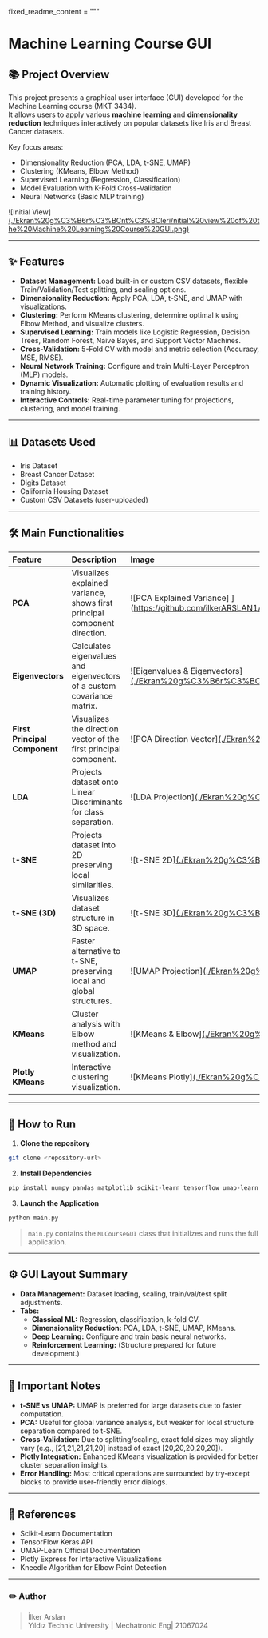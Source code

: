 
fixed_readme_content = """
# Machine Learning Course GUI

## 📚 Project Overview

This project presents a graphical user interface (GUI) developed for the Machine Learning course (MKT 3434).  
It allows users to apply various **machine learning** and **dimensionality reduction** techniques interactively on popular datasets like Iris and Breast Cancer datasets.

Key focus areas:
- Dimensionality Reduction (PCA, LDA, t-SNE, UMAP)
- Clustering (KMeans, Elbow Method)
- Supervised Learning (Regression, Classification)
- Model Evaluation with K-Fold Cross-Validation
- Neural Networks (Basic MLP training)

![Initial View][(./Ekran%20g%C3%B6r%C3%BCnt%C3%BCleri/nitial%20view%20of%20the%20Machine%20Learning%20Course%20GUI.png)](https://github.com/ilkerARSLAN1/MKT3434_2025/blob/ec6f5bbb89fae4f6ba5778a47f4cb33e26aa9d98/Screet_shots_new/nitial%20view%20of%20the%20Machine%20Learning%20Course%20GUI.jpg)

---

## ✨ Features

- **Dataset Management:** Load built-in or custom CSV datasets, flexible Train/Validation/Test splitting, and scaling options.
- **Dimensionality Reduction:** Apply PCA, LDA, t-SNE, and UMAP with visualizations.
- **Clustering:** Perform KMeans clustering, determine optimal `k` using Elbow Method, and visualize clusters.
- **Supervised Learning:** Train models like Logistic Regression, Decision Trees, Random Forest, Naive Bayes, and Support Vector Machines.
- **Cross-Validation:** 5-Fold CV with model and metric selection (Accuracy, MSE, RMSE).
- **Neural Network Training:** Configure and train Multi-Layer Perceptron (MLP) models.
- **Dynamic Visualization:** Automatic plotting of evaluation results and training history.
- **Interactive Controls:** Real-time parameter tuning for projections, clustering, and model training.

---

## 📊 Datasets Used

- Iris Dataset
- Breast Cancer Dataset
- Digits Dataset
- California Housing Dataset
- Custom CSV Datasets (user-uploaded)

---

## 🛠️ Main Functionalities

| Feature | Description | Image |
|:--------|:------------|:------|
| **PCA** | Visualizes explained variance, shows first principal component direction. | ![PCA Explained Variance] ](https://github.com/ilkerARSLAN1/MKT3434_2025/blob/1fb1d33e41cef53d36f69b4f41da0b8741d2bec7/Screet_shots_new/PCA%20Explained%20Variance%20Ratio.jpg) |
| **Eigenvectors** | Calculates eigenvalues and eigenvectors of a custom covariance matrix. | ![Eigenvalues & Eigenvectors][(./Ekran%20g%C3%B6r%C3%BCnt%C3%BCleri/Eigenvalues%20and%20Eigenvectors%20from%20Covariance%20Matrix%20%CE%A3.png)](https://github.com/ilkerARSLAN1/MKT3434_2025/blob/667bdc15a91663301813ca05bff0c4d84ed0c87f/Screet_shots_new/Eigenvalues%20and%20Eigenvectors%20from%20Covariance%20Matrix%20%CE%A3.jpg) |
| **First Principal Component** | Visualizes the direction vector of the first principal component. | ![PCA Direction Vector][(./Ekran%20g%C3%B6r%C3%BCnt%C3%BCleri/First%20Principal%20Component%20Visualization.png)](https://github.com/ilkerARSLAN1/MKT3434_2025/blob/ec6f5bbb89fae4f6ba5778a47f4cb33e26aa9d98/Screet_shots_new/First%20Principal%20Component%20Visualization.jpg) |
| **LDA** | Projects dataset onto Linear Discriminants for class separation. | ![LDA Projection][(./Ekran%20g%C3%B6r%C3%BCnt%C3%BCleri/Linear%20Discriminant%20Analysis%20(LDA)%20Projection.png)](https://github.com/ilkerARSLAN1/MKT3434_2025/blob/ec6f5bbb89fae4f6ba5778a47f4cb33e26aa9d98/Screet_shots_new/Linear%20Discriminant%20Analysis%20(LDA)%20Projection.jpg) |
| **t-SNE** | Projects dataset into 2D preserving local similarities. | ![t-SNE 2D][(./Ekran%20g%C3%B6r%C3%BCnt%C3%BCleri/t-SNE%20Projection%20of%20the%20Breast%20Cancer%20Dataset.png) ](https://github.com/ilkerARSLAN1/MKT3434_2025/blob/ec6f5bbb89fae4f6ba5778a47f4cb33e26aa9d98/Screet_shots_new/7B%20t-SNE%20Projection%20(3D).jpg)|
| **t-SNE (3D)** | Visualizes dataset structure in 3D space. | ![t-SNE 3D][(./Ekran%20g%C3%B6r%C3%BCnt%C3%BCleri/7B%20t-SNE%20Projection%20(3D).png)](https://github.com/ilkerARSLAN1/MKT3434_2025/blob/ec6f5bbb89fae4f6ba5778a47f4cb33e26aa9d98/Screet_shots_new/t-SNE%20Projection%20of%20the%20Breast%20Cancer%20Dataset.jpg) |
| **UMAP** | Faster alternative to t-SNE, preserving local and global structures. | ![UMAP Projection][(./Ekran%20g%C3%B6r%C3%BCnt%C3%BCleri/UMAP%20Projection%20(3D).png) ](https://github.com/ilkerARSLAN1/MKT3434_2025/blob/ec6f5bbb89fae4f6ba5778a47f4cb33e26aa9d98/Screet_shots_new/UMAP%20Projection%20of%20the%20Breast%20Cancer%20Dataset.jpg)|
| **KMeans** | Cluster analysis with Elbow method and visualization. | ![KMeans & Elbow][(./Ekran%20g%C3%B6r%C3%BCnt%C3%BCleri/K-Means%20Clustering%20Results%20and%20Elbow%20Method.png)](https://github.com/ilkerARSLAN1/MKT3434_2025/blob/ec6f5bbb89fae4f6ba5778a47f4cb33e26aa9d98/Screet_shots_new/K-Means%20Clustering%20Results%20and%20Elbow%20Method.jpg) |
| **Plotly KMeans** | Interactive clustering visualization. | ![KMeans Plotly][(./Ekran%20g%C3%B6r%C3%BCnt%C3%BCleri/Means%20Clustering%20Visualized%20with%20Plotly%20(k=3).png)](https://github.com/ilkerARSLAN1/MKT3434_2025/blob/ec6f5bbb89fae4f6ba5778a47f4cb33e26aa9d98/Screet_shots_new/Means%20Clustering%20Visualized%20with%20Plotly%20(k%3D3).jpg) |

---



## 🚀 How to Run

1. **Clone the repository**  
```bash
git clone <repository-url>
```

2. **Install Dependencies**  
```bash
pip install numpy pandas matplotlib scikit-learn tensorflow umap-learn plotly kneed pyqt6
```

3. **Launch the Application**  
```bash
python main.py
```

> `main.py` contains the `MLCourseGUI` class that initializes and runs the full application.

---

## ⚙️ GUI Layout Summary

- **Data Management:** Dataset loading, scaling, train/val/test split adjustments.
- **Tabs:**
  - **Classical ML:** Regression, classification, k-fold CV.
  - **Dimensionality Reduction:** PCA, LDA, t-SNE, UMAP, KMeans.
  - **Deep Learning:** Configure and train basic neural networks.
  - **Reinforcement Learning:** (Structure prepared for future development.)

---

## 🧩 Important Notes

- **t-SNE vs UMAP:** UMAP is preferred for large datasets due to faster computation.
- **PCA:** Useful for global variance analysis, but weaker for local structure separation compared to t-SNE.
- **Cross-Validation:** Due to splitting/scaling, exact fold sizes may slightly vary (e.g., [21,21,21,21,20] instead of exact [20,20,20,20,20]).
- **Plotly Integration:** Enhanced KMeans visualization is provided for better cluster separation insights.
- **Error Handling:** Most critical operations are surrounded by try-except blocks to provide user-friendly error dialogs.

---

## 📑 References

- Scikit-Learn Documentation
- TensorFlow Keras API
- UMAP-Learn Official Documentation
- Plotly Express for Interactive Visualizations
- Kneedle Algorithm for Elbow Point Detection

---

### ✏️ Author

> İlker Arslan  
> Yıldız Technic University | Mechatronic Eng| 21067024
